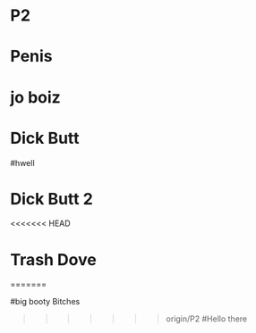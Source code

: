 # P2

# Penis
# jo boiz
# Dick Butt
#hwell
# Dick Butt 2
<<<<<<< HEAD
# Trash Dove 

=======

#big booty Bitches
>>>>>>> origin/P2
#Hello there